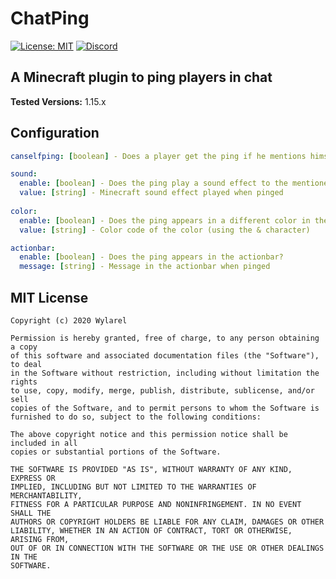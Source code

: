 # ChatPing
[![License: MIT](https://img.shields.io/badge/License-MIT-green.svg)](https://raw.githubusercontent.com/Wylarel/ChatPing/master/LICENSE)
[![Discord](https://img.shields.io/badge/Chat-Discord-blue)](https://discord.gg/7qvmeh2)
## A Minecraft plugin to ping players in chat

**Tested Versions:** 1.15.x

## Configuration
```yaml
canselfping: [boolean] - Does a player get the ping if he mentions himself in the chat?

sound:
  enable: [boolean] - Does the ping play a sound effect to the mentioned player?
  value: [string] - Minecraft sound effect played when pinged
  
color: 
  enable: [boolean] - Does the ping appears in a different color in the chat?
  value: [string] - Color code of the color (using the & character)

actionbar: 
  enable: [boolean] - Does the ping appears in the actionbar?
  message: [string] - Message in the actionbar when pinged
```

## MIT License
```
Copyright (c) 2020 Wylarel

Permission is hereby granted, free of charge, to any person obtaining a copy
of this software and associated documentation files (the "Software"), to deal
in the Software without restriction, including without limitation the rights
to use, copy, modify, merge, publish, distribute, sublicense, and/or sell
copies of the Software, and to permit persons to whom the Software is
furnished to do so, subject to the following conditions:

The above copyright notice and this permission notice shall be included in all
copies or substantial portions of the Software.

THE SOFTWARE IS PROVIDED "AS IS", WITHOUT WARRANTY OF ANY KIND, EXPRESS OR
IMPLIED, INCLUDING BUT NOT LIMITED TO THE WARRANTIES OF MERCHANTABILITY,
FITNESS FOR A PARTICULAR PURPOSE AND NONINFRINGEMENT. IN NO EVENT SHALL THE
AUTHORS OR COPYRIGHT HOLDERS BE LIABLE FOR ANY CLAIM, DAMAGES OR OTHER
LIABILITY, WHETHER IN AN ACTION OF CONTRACT, TORT OR OTHERWISE, ARISING FROM,
OUT OF OR IN CONNECTION WITH THE SOFTWARE OR THE USE OR OTHER DEALINGS IN THE
SOFTWARE.
```
